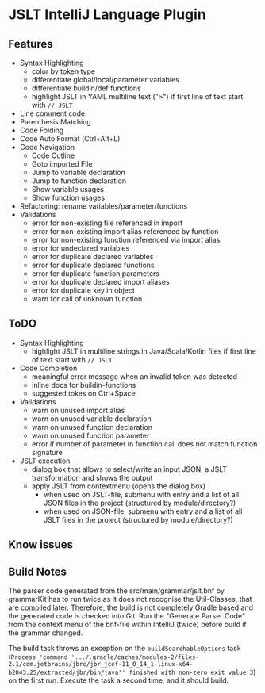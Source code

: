 # JSLT IntelliJ Language Plugin

## Features

* Syntax Highlighting
  * color by token type
  * differentiate global/local/parameter variables
  * differentiate buildin/def functions
  * highlight JSLT in YAML multiline text (">") if first line of text start with `// JSLT`
* Line comment code 
* Parenthesis Matching
* Code Folding
* Code Auto Format (Ctrl+Alt+L)
* Code Navigation
  * Code Outline
  * Goto imported File
  * Jump to variable declaration
  * Jump to function declaration
  * Show variable usages
  * Show function usages
* Refactoring: rename variables/parameter/functions
* Validations
  * error for non-existing file referenced in import
  * error for non-existing import alias referenced by function
  * error for non-existing function referenced via import alias
  * error for undeclared variables
  * error for duplicate declared variables
  * error for duplicate declared functions
  * error for duplicate function parameters
  * error for duplicate declared import aliases
  * error for duplicate key in object  
  * warn for call of unknown function

## ToDO

* Syntax Highlighting
  * highlight JSLT in multiline strings in Java/Scala/Kotlin files if first line of text start with `// JSLT`
* Code Completion
  * meaningful error message when an invalid token was detected
  * inline docs for buildin-functions
  * suggested tokes on Ctrl+Space
* Validations
  * warn on unused import alias
  * warn on unused variable declaration
  * warn on unused function declaration
  * warn on unused function parameter
  * error if number of parameter in function call does not match function signature
* JSLT execution
  * dialog box that allows to select/write an input JSON, a JSLT transformation and shows the output
  * apply JSLT from contextmenu (opens the dialog box)
    * when used on JSLT-file, submenu with <new empty JSON> entry and a list of all JSON files in the project (structured by module/directory?)  
    * when used on JSON-file, submenu with <new empty JSLT> entry and a list of all JSLT files in the project (structured by module/directory?)

## Know issues


## Build Notes

The parser code generated from the src/main/grammar/jslt.bnf by grammarKit has to run twice as it does not recognise the Util-Classes, that are compiled later.
Therefore, the build is not completely Gradle based and the generated code is checked into Git.
Run the "Generate Parser Code" from the context menu of the bnf-file within IntelliJ (twice) before build if the grammar changed.

The build task throws an exception on the `buildSearchableOptions` task (`Process 'command '.../.gradle/caches/modules-2/files-2.1/com.jetbrains/jbre/jbr_jcef-11_0_14_1-linux-x64-b2043.25/extracted/jbr/bin/java'' finished with non-zero exit value 3`) on the first run.
Execute the task a second time, and it should build.